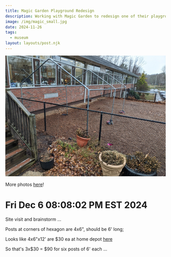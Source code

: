 ```yaml
---
title: Magic Garden Playground Redesign 
description: Working with Magic Garden to redesign one of their playgrounds.
image: /img/magic_small.jpg
date: 2024-11-26
tags:
  - museum
layout: layouts/post.njk
---
```


![](/img/magic_small.jpg)

More photos [here](https://photos.app.goo.gl/1Sp1f7trnnLTzTzNA)!


# Fri Dec  6 08:08:02 PM EST 2024

Site visit and brainstorm ...

Posts at corners of hexagon are 4x6", should be 6' long;

Looks like 4x6"x12' are $30 ea at home depot [here](https://www.homedepot.com/pep/4-in-x-6-in-x-12-ft-2-Pressure-Treated-Ground-Contact-Southern-Pine-Timber-260430/100062638)

So that's 3x$30 = $90 for six posts of 6' each ...  




 


